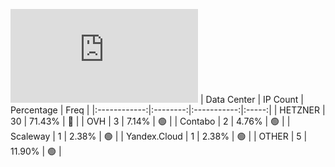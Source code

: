![Diagramm](https://github.com/obajay/StateSync-snapshots/blob/main/Projects/Qwoyn/1/README.md)
| Data Center | IP Count | Percentage | Freq |
|:------------:|:--------:|:-----------:|:-----:|
| HETZNER | 30 | 71.43% | 🔴 |
| OVH | 3 | 7.14% | 🟢 |
| Contabo | 2 | 4.76% | 🟢 |
| Scaleway | 1 | 2.38% | 🟢 |
| Yandex.Cloud | 1 | 2.38% | 🟢 |
| OTHER | 5 | 11.90% | 🟢 |